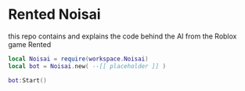 # Rented Noisai
this repo contains and explains the code behind the AI from the Roblox game Rented

```lua
local Noisai = require(workspace.Noisai)
local bot = Noisai.new( --[[ placeholder ]] )

bot:Start()
```
